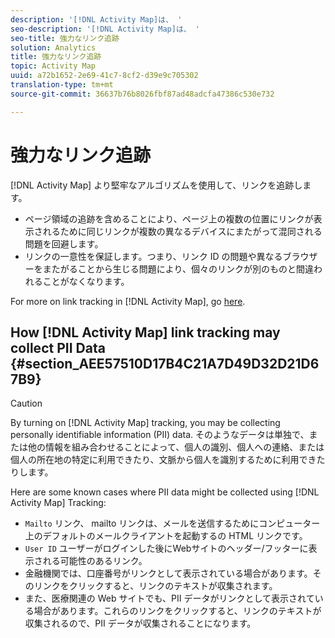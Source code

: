 ```yaml
---
description: '[!DNL Activity Map]は、 '
seo-description: '[!DNL Activity Map]は、 '
seo-title: 強力なリンク追跡
solution: Analytics
title: 強力なリンク追跡
topic: Activity Map
uuid: a72b1652-2e69-41c7-8cf2-d39e9c705302
translation-type: tm+mt
source-git-commit: 36637b76b8026fbf87ad48adcfa47386c530e732

---
```



# 強力なリンク追跡

[!DNL Activity Map] より堅牢なアルゴリズムを使用して、リンクを追跡します。

* ページ領域の追跡を含めることにより、ページ上の複数の位置にリンクが表示されるために同じリンクが複数の異なるデバイスにまたがって混同される問題を回避します。
* リンクの一意性を保証します。つまり、リンク ID の問題や異なるブラウザーをまたがることから生じる問題により、個々のリンクが別のものと間違われることがなくなります。

For more on link tracking in [!DNL Activity Map], go [here](/help/analyze/activity-map/activitymap-link-tracking/activitymap-link-tracking-methodology.md).

## How [!DNL Activity Map] link tracking may collect PII Data {#section_AEE57510D17B4C21A7D49D32D21D67B9}

>[!CAUTION]
>
>By turning on [!DNL Activity Map] tracking, you may be collecting personally identifiable information (PII) data. そのようなデータは単独で、または他の情報を組み合わせることによって、個人の識別、個人への連絡、または個人の所在地の特定に利用できたり、文脈から個人を識別するために利用できたりします。
>
>Here are some known cases where PII data might be collected using [!DNL Activity Map] Tracking:
>
>* `Mailto` リンク、 mailto リンクは、メールを送信するためにコンピューター上のデフォルトのメールクライアントを起動するの HTML リンクです。
>* `User ID` ユーザーがログインした後にWebサイトのヘッダー/フッターに表示される可能性のあるリンク。
>* 金融機関では、口座番号がリンクとして表示されている場合があります。そのリンクをクリックすると、リンクのテキストが収集されます。
>* また、医療関連の Web サイトでも、PII データがリンクとして表示されている場合があります。これらのリンクをクリックすると、リンクのテキストが収集されるので、PII データが収集されることになります。
>



